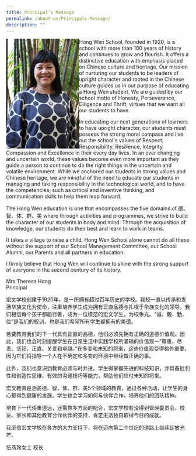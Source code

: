 ```yaml
---
title: Principal’s Message
permalink: /about-us/Principals-Message/
description: ""
---
```

<div>

<div style="float: left">

<img src="/images/About%20Us/Principal's%20Message/IMG_1945-1-200x300.jpg"/>
</div><div>
	
	
<p>Hong Wen School, founded in 1920, is a school with more than 100 years of history and continues to grow and flourish. It offers a distinctive education with emphasis placed on Chinese culture and heritage. Our mission of nurturing our students to be leaders of upright character and rooted in the Chinese culture guides us in our purpose of educating a Hong Wen student. We are guided by our school motto of Honesty, Perseverance, Diligence and Thrift, virtues that we want all our students to have.
	
In educating our next generations of learners to have upright character, our students must possess the strong moral compass and live out the school's values of Respect, Responsibility, Resilience, Integrity, Compassion and Excellence in their every day lives. In an ever changing and uncertain world, these values become even more important as they guide a person to continue to do the right things in the uncertain and volatile environment. While we anchored our students in strong values and Chinese heritage, we are mindful of the need to educate our students in managing and taking responsibility in the technological world, and to have the competencies, such as critical and inventive thinking, and communication skills to help them leap forward.
	
The Hong Wen education is one that encompasses the five domains of  德、智、体、群、美  where through activities and programmes, we strive to build the character of our students in body and mind. Through the acquisition of knowledge, our students do their best and learn to work in teams.
	
It takes a village to raise a child. Hong Wen School alone cannot do all these without the support of our School Management Committee, our School Alumni, our Parents and all partners in education.
	
I firmly believe that Hong Wen will continue to shine with the strong support of everyone in the second century of its history.
	
Mrs Theresa Hong	
Principal<p>
	


<div>
</div><div>


<p>宏文学校创建于1920年，是一所拥有超过百年历史的学校。我校一直以传承和发扬华族文化为使命，注重培养学生成为拥有正直品德与扎根于华族文化的领导。我们相信每个孩子都能行善，成为一位模范的宏文学生，为校争光。“诚、毅、勤、俭”是我们的校训，也是我们希望所有学生都拥有的美德。

若要教育我们的下一代具有正直的品德，他们必须先拥有正确的道德价值观。因此，我们也会时刻提醒学生在日常生活中实践学校所灌输的价值观－“尊重、尽责、坚韧、正直、关爱和卓越。”在多变和未知的将来，这些价值观变得格外重要，因为它们将指导一个人在不确定和多变的环境中继续做正确的事。

此外，我们也意识到教育必须与时并进。学生得掌握先进的科技知识，并具备批判性和创造性思维、有效的沟通技巧等能力，帮助他们应付未知的将来。

宏文教育是涵盖德、智、体、群、美5个领域的教育，通过各种活动，让学生的身心都得到健康的发展。学生也会学习如何与伙伴合作，培养他们的团队精神。

培育下一代任重道远，还需靠多方面的配合，宏文学校若没得到管理委员会、校友、家长和其他教育合作伙伴的支持，肯定无法独自取得今日的成就。

我坚信宏文学校在各方的大力支持下，将在迈向第二个世纪的道路上继续绽放光芒。

	
<div>
伍燕玲女士	
	校长<p>